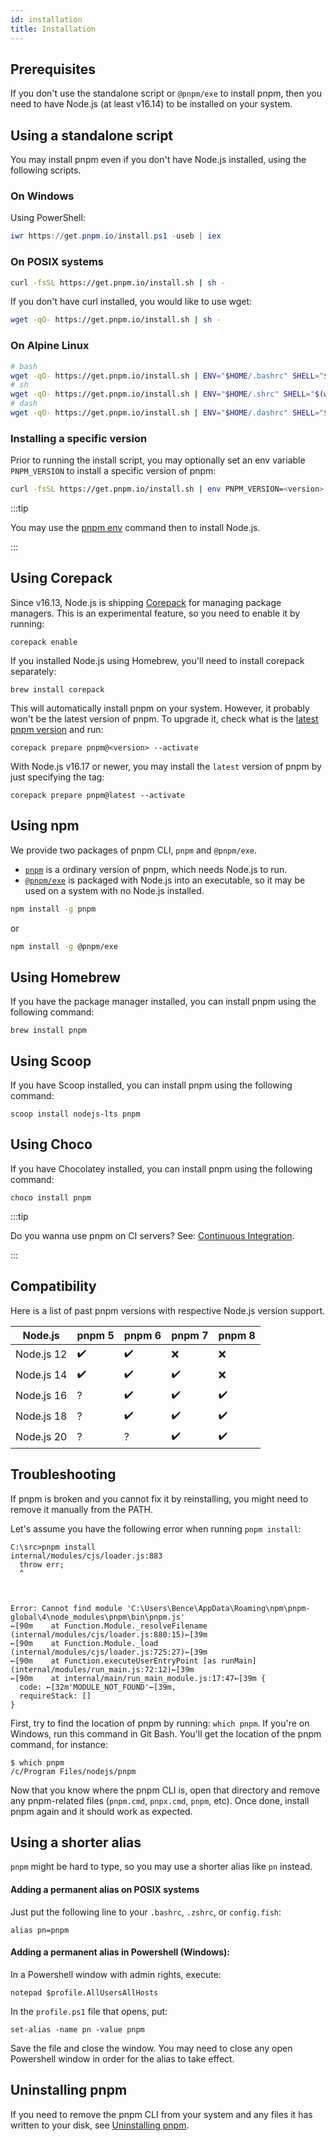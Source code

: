 ```yaml
---
id: installation
title: Installation
---
```


## Prerequisites

If you don't use the standalone script or `@pnpm/exe` to install pnpm, then you need to have Node.js (at least v16.14) to be installed on your system.

## Using a standalone script

You may install pnpm even if you don't have Node.js installed, using the following scripts.

### On Windows

Using PowerShell:

```powershell
iwr https://get.pnpm.io/install.ps1 -useb | iex
```

### On POSIX systems

```sh
curl -fsSL https://get.pnpm.io/install.sh | sh -
```

If you don't have curl installed, you would like to use wget:

```sh
wget -qO- https://get.pnpm.io/install.sh | sh -
```

### On Alpine Linux

```sh
# bash
wget -qO- https://get.pnpm.io/install.sh | ENV="$HOME/.bashrc" SHELL="$(which bash)" bash -
# sh
wget -qO- https://get.pnpm.io/install.sh | ENV="$HOME/.shrc" SHELL="$(which sh)" sh -
# dash
wget -qO- https://get.pnpm.io/install.sh | ENV="$HOME/.dashrc" SHELL="$(which dash)" dash -
```

### Installing a specific version

Prior to running the install script, you may optionally set an env variable `PNPM_VERSION` to install a specific version of pnpm:

```sh
curl -fsSL https://get.pnpm.io/install.sh | env PNPM_VERSION=<version> sh -
```

:::tip

You may use the [pnpm env] command then to install Node.js.

:::

## Using Corepack

Since v16.13, Node.js is shipping [Corepack](https://nodejs.org/api/corepack.html) for managing package managers. This is an experimental feature, so you need to enable it by running:

```
corepack enable
```

If you installed Node.js using Homebrew, you'll need to install corepack separately:

```
brew install corepack
```

This will automatically install pnpm on your system. However, it probably won't be the latest version of pnpm. To upgrade it, check what is the [latest pnpm version](https://github.com/pnpm/pnpm/releases/latest) and run:

```
corepack prepare pnpm@<version> --activate
```

With Node.js v16.17 or newer, you may install the `latest` version of pnpm by just specifying the tag:

```
corepack prepare pnpm@latest --activate
```

## Using npm

We provide two packages of pnpm CLI, `pnpm` and `@pnpm/exe`.

- [`pnpm`](https://www.npmjs.com/package/pnpm) is a ordinary version of pnpm, which needs Node.js to run.
- [`@pnpm/exe`](https://www.npmjs.com/package/@pnpm/exe) is packaged with Node.js into an executable, so it may be used on a system with no Node.js installed.


```sh
npm install -g pnpm
```

or

```sh
npm install -g @pnpm/exe
```

## Using Homebrew

If you have the package manager installed, you can install pnpm using the following command:

```
brew install pnpm
```

## Using Scoop

If you have Scoop installed, you can install pnpm using the following command:

```
scoop install nodejs-lts pnpm
```

## Using Choco

If you have Chocolatey installed, you can install pnpm using the following command:

```
choco install pnpm
```

:::tip

Do you wanna use pnpm on CI servers? See: [Continuous Integration](./continuous-integration.md).

:::

## Compatibility

Here is a list of past pnpm versions with respective Node.js version support.

| Node.js    | pnpm 5 | pnpm 6 | pnpm 7 | pnpm 8 |
|------------|--------|--------|--------|--------|
| Node.js 12 | ✔️      | ✔️      | ❌     | ❌     |
| Node.js 14 | ✔️      | ✔️      | ✔️      | ❌     |
| Node.js 16 | ?️      | ✔️      | ✔️      | ✔️      |
| Node.js 18 | ?️      | ✔️      | ✔️      | ✔️      |
| Node.js 20 | ?️      | ?      | ✔️      | ✔️      |

## Troubleshooting

If pnpm is broken and you cannot fix it by reinstalling, you might need to remove it manually from the PATH.

Let's assume you have the following error when running `pnpm install`:

```
C:\src>pnpm install
internal/modules/cjs/loader.js:883
  throw err;
  ^



Error: Cannot find module 'C:\Users\Bence\AppData\Roaming\npm\pnpm-global\4\node_modules\pnpm\bin\pnpm.js'
←[90m    at Function.Module._resolveFilename (internal/modules/cjs/loader.js:880:15)←[39m
←[90m    at Function.Module._load (internal/modules/cjs/loader.js:725:27)←[39m
←[90m    at Function.executeUserEntryPoint [as runMain] (internal/modules/run_main.js:72:12)←[39m
←[90m    at internal/main/run_main_module.js:17:47←[39m {
  code: ←[32m'MODULE_NOT_FOUND'←[39m,
  requireStack: []
}
```

First, try to find the location of pnpm by running: `which pnpm`. If you're on Windows, run this command in Git Bash.
You'll get the location of the pnpm command, for instance:

```
$ which pnpm
/c/Program Files/nodejs/pnpm
```

Now that you know where the pnpm CLI is, open that directory and remove any pnpm-related files (`pnpm.cmd`, `pnpx.cmd`, `pnpm`, etc).
Once done, install pnpm again and it should work as expected.

## Using a shorter alias

`pnpm` might be hard to type, so you may use a shorter alias like `pn` instead. 

#### Adding a permanent alias on POSIX systems

Just put the following line to your `.bashrc`, `.zshrc`, or `config.fish`:

```
alias pn=pnpm
```

#### Adding a permanent alias in Powershell (Windows):

In a Powershell window with admin rights, execute:

```
notepad $profile.AllUsersAllHosts
```

In the `profile.ps1` file that opens, put:

```
set-alias -name pn -value pnpm
```

Save the file and close the window. You may need to close any open Powershell window in order for the alias to take effect.

## Uninstalling pnpm

If you need to remove the pnpm CLI from your system and any files it has written to your disk, see [Uninstalling pnpm].

[Uninstalling pnpm]: ./uninstall.md
[pnpm env]: ./cli/env.md
